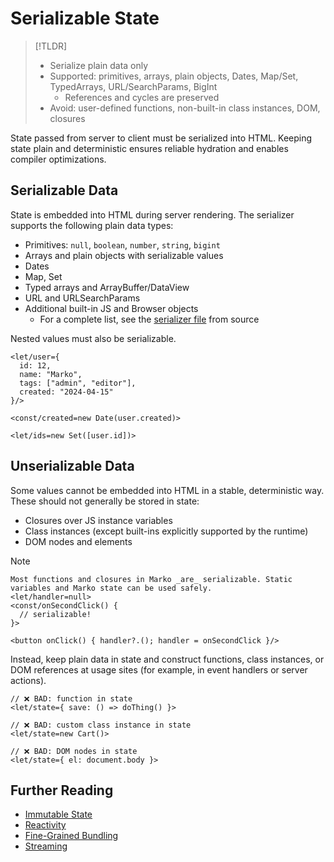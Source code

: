 # Serializable State

> [!TLDR]
> - Serialize plain data only
> - Supported: primitives, arrays, plain objects, Dates, Map/Set, TypedArrays, URL/SearchParams, BigInt
>   - References and cycles are preserved
> - Avoid: user-defined functions, non-built-in class instances, DOM, closures

State passed from server to client must be serialized into HTML. Keeping state plain and deterministic ensures reliable hydration and enables compiler optimizations.

## Serializable Data

State is embedded into HTML during server rendering. The serializer supports the following plain data types:

- Primitives: `null`, `boolean`, `number`, `string`, `bigint`
- Arrays and plain objects with serializable values
- Dates
- Map, Set
- Typed arrays and ArrayBuffer/DataView
- URL and URLSearchParams
- Additional built-in JS and Browser objects
  - For a complete list, see the [serializer file](https://github.com/marko-js/marko/blob/main/packages/runtime-tags/src/html/serializer.ts) from source

Nested values must also be serializable.

```marko
<let/user={
  id: 12,
  name: "Marko",
  tags: ["admin", "editor"],
  created: "2024-04-15"
}/>

<const/created=new Date(user.created)>

<let/ids=new Set([user.id])>
```

## Unserializable Data

Some values cannot be embedded into HTML in a stable, deterministic way. These should not generally be stored in state:

- Closures over JS instance variables
- Class instances (except built-ins explicitly supported by the runtime)
- DOM nodes and elements

> [!NOTE]
> ```marko
> Most functions and closures in Marko _are_ serializable. Static variables and Marko state can be used safely.
> <let/handler=null>
> <const/onSecondClick() { 
>   // serializable!
> }>
> 
> <button onClick() { handler?.(); handler = onSecondClick }/>
> ```

Instead, keep plain data in state and construct functions, class instances, or DOM references at usage sites (for example, in event handlers or server actions).

```marko
// ❌ BAD: function in state
<let/state={ save: () => doThing() }>

// ❌ BAD: custom class instance in state
<let/state=new Cart()>

// ❌ BAD: DOM nodes in state
<let/state={ el: document.body }>
```

## Further Reading

- [Immutable State](./immutable-state.md)
- [Reactivity](../reference/reactivity.md)
- [Fine-Grained Bundling](./fine-grained-bundling.md)
- [Streaming](./streaming.md)

